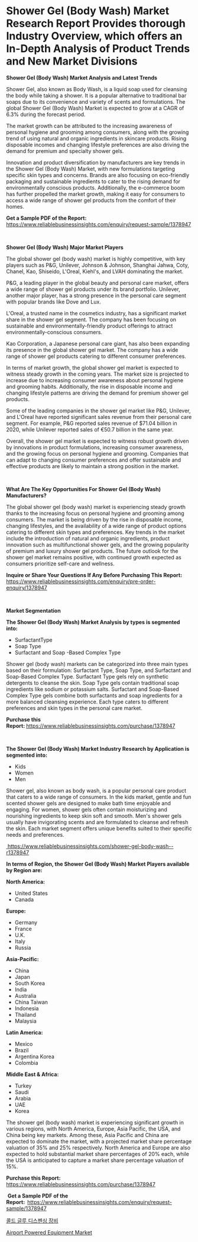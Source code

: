 <p><h1>Shower Gel (Body Wash) Market Research Report Provides thorough Industry Overview, which offers an In-Depth Analysis of Product Trends and New Market Divisions</h1></p><p><strong>Shower Gel (Body Wash) Market Analysis and Latest Trends</strong></p>
<p><p>Shower Gel, also known as Body Wash, is a liquid soap used for cleansing the body while taking a shower. It is a popular alternative to traditional bar soaps due to its convenience and variety of scents and formulations. The global Shower Gel (Body Wash) Market is expected to grow at a CAGR of 6.3% during the forecast period. </p><p>The market growth can be attributed to the increasing awareness of personal hygiene and grooming among consumers, along with the growing trend of using natural and organic ingredients in skincare products. Rising disposable incomes and changing lifestyle preferences are also driving the demand for premium and specialty shower gels. </p><p>Innovation and product diversification by manufacturers are key trends in the Shower Gel (Body Wash) Market, with new formulations targeting specific skin types and concerns. Brands are also focusing on eco-friendly packaging and sustainable ingredients to cater to the rising demand for environmentally conscious products. Additionally, the e-commerce boom has further propelled the market growth, making it easy for consumers to access a wide range of shower gel products from the comfort of their homes.</p></p>
<p><strong>Get a Sample PDF of the Report:&nbsp;</strong> <a href="https://www.reliablebusinessinsights.com/enquiry/request-sample/1378947">https://www.reliablebusinessinsights.com/enquiry/request-sample/1378947</a></p>
<p>&nbsp;</p>
<p><strong>Shower Gel (Body Wash) Major Market Players</strong></p>
<p><p>The global shower gel (body wash) market is highly competitive, with key players such as P&G, Unilever, Johnson & Johnson, Shanghai Jahwa, Coty, Chanel, Kao, Shiseido, L'Oreal, Kiehl's, and LVAH dominating the market.</p><p>P&G, a leading player in the global beauty and personal care market, offers a wide range of shower gel products under its brand portfolio. Unilever, another major player, has a strong presence in the personal care segment with popular brands like Dove and Lux.</p><p>L'Oreal, a trusted name in the cosmetics industry, has a significant market share in the shower gel segment. The company has been focusing on sustainable and environmentally-friendly product offerings to attract environmentally-conscious consumers.</p><p>Kao Corporation, a Japanese personal care giant, has also been expanding its presence in the global shower gel market. The company has a wide range of shower gel products catering to different consumer preferences.</p><p>In terms of market growth, the global shower gel market is expected to witness steady growth in the coming years. The market size is projected to increase due to increasing consumer awareness about personal hygiene and grooming habits. Additionally, the rise in disposable income and changing lifestyle patterns are driving the demand for premium shower gel products.</p><p>Some of the leading companies in the shower gel market like P&G, Unilever, and L'Oreal have reported significant sales revenue from their personal care segment. For example, P&G reported sales revenue of $71.04 billion in 2020, while Unilever reported sales of €50.7 billion in the same year.</p><p>Overall, the shower gel market is expected to witness robust growth driven by innovations in product formulations, increasing consumer awareness, and the growing focus on personal hygiene and grooming. Companies that can adapt to changing consumer preferences and offer sustainable and effective products are likely to maintain a strong position in the market.</p></p>
<p>&nbsp;</p>
<p><strong>What Are The Key Opportunities For Shower Gel (Body Wash) Manufacturers?</strong></p>
<p><p>The global shower gel (body wash) market is experiencing steady growth thanks to the increasing focus on personal hygiene and grooming among consumers. The market is being driven by the rise in disposable income, changing lifestyles, and the availability of a wide range of product options catering to different skin types and preferences. Key trends in the market include the introduction of natural and organic ingredients, product innovation such as multifunctional shower gels, and the growing popularity of premium and luxury shower gel products. The future outlook for the shower gel market remains positive, with continued growth expected as consumers prioritize self-care and wellness.</p></p>
<p><strong>Inquire or Share Your Questions If Any Before Purchasing This Report:</strong> <a href="https://www.reliablebusinessinsights.com/enquiry/pre-order-enquiry/1378947">https://www.reliablebusinessinsights.com/enquiry/pre-order-enquiry/1378947</a></p>
<p>&nbsp;</p>
<p><strong>Market Segmentation</strong></p>
<p><strong>The Shower Gel (Body Wash) Market Analysis by types is segmented into:</strong></p>
<p><ul><li>SurfactantType</li><li>Soap Type</li><li>Surfactant and Soap -Based Complex Type</li></ul></p>
<p><p>Shower gel (body wash) markets can be categorized into three main types based on their formulation: Surfactant Type, Soap Type, and Surfactant and Soap-Based Complex Type. Surfactant Type gels rely on synthetic detergents to cleanse the skin. Soap Type gels contain traditional soap ingredients like sodium or potassium salts. Surfactant and Soap-Based Complex Type gels combine both surfactants and soap ingredients for a more balanced cleansing experience. Each type caters to different preferences and skin types in the personal care market.</p></p>
<p><strong>Purchase this Report:&nbsp;</strong><a href="https://www.reliablebusinessinsights.com/purchase/1378947">https://www.reliablebusinessinsights.com/purchase/1378947</a></p>
<p>&nbsp;</p>
<p><strong>The Shower Gel (Body Wash) Market Industry Research by Application is segmented into:</strong></p>
<p><ul><li>Kids</li><li>Women</li><li>Men</li></ul></p>
<p><p>Shower gel, also known as body wash, is a popular personal care product that caters to a wide range of consumers. In the kids market, gentle and fun scented shower gels are designed to make bath time enjoyable and engaging. For women, shower gels often contain moisturizing and nourishing ingredients to keep skin soft and smooth. Men's shower gels usually have invigorating scents and are formulated to cleanse and refresh the skin. Each market segment offers unique benefits suited to their specific needs and preferences.</p></p>
<p><a href="https://www.reliablebusinessinsights.com/shower-gel-body-wash--r1378947">&nbsp;https://www.reliablebusinessinsights.com/shower-gel-body-wash--r1378947</a></p>
<p><strong>In terms of Region, the Shower Gel (Body Wash) Market Players available by Region are:</strong></p>
<p>
    <p> <strong> North America: </strong>
        <ul>
            <li>United States</li>
            <li>Canada</li>
        </ul>
        </p> 
    <p> <strong> Europe: </strong>
        <ul>
            <li>Germany</li>
            <li>France</li>
            <li>U.K.</li>
            <li>Italy</li>
            <li>Russia</li>
        </ul>
        </p> 
    <p> <strong> Asia-Pacific: </strong>
        <ul>
            <li>China</li>
            <li>Japan</li>
            <li>South Korea</li>
            <li>India</li>
            <li>Australia</li>
            <li>China Taiwan</li>
            <li>Indonesia</li>
            <li>Thailand</li>
            <li>Malaysia</li>
        </ul>
        </p> 
    <p> <strong> Latin America: </strong>
        <ul>
            <li>Mexico</li>
            <li>Brazil</li>
            <li>Argentina Korea</li>
            <li>Colombia</li>
        </ul>
        </p> 
    <p> <strong> Middle East & Africa: </strong>
        <ul>
            <li>Turkey</li>
            <li>Saudi</li>
            <li>Arabia</li>
            <li>UAE</li>
            <li>Korea</li>
        </ul>
    </p>
    </p>
<p><p>The shower gel (body wash) market is experiencing significant growth in various regions, with North America, Europe, Asia Pacific, the USA, and China being key markets. Among these, Asia Pacific and China are expected to dominate the market, with a projected market share percentage valuation of 35% and 25% respectively. North America and Europe are also expected to hold substantial market share percentages of 20% each, while the USA is anticipated to capture a market share percentage valuation of 15%.</p></p>
<p><strong>Purchase this Report: </strong><a href="https://www.reliablebusinessinsights.com/purchase/1378947">https://www.reliablebusinessinsights.com/purchase/1378947</a></p>
<p>&nbsp;<strong>Get a Sample PDF of the Report:&nbsp;&nbsp;</strong><a href="https://www.reliablebusinessinsights.com/enquiry/request-sample/1378947">https://www.reliablebusinessinsights.com/enquiry/request-sample/1378947</a></p>
<p><strong></strong></p>
<p><p><a href="https://github.com/kimvicki3212024/Market-Research-Report-List-1/blob/main/8026419152719.md">콜드 글루 디스펜싱 장비</a></p><p><a href="https://view.publitas.com/reportprime-1/deep-dive-into-the-airport-powered-equipment-market-itstrends-market-segmentation-and-competitive-analysis/">Airport Powered Equipment Market</a></p></p>